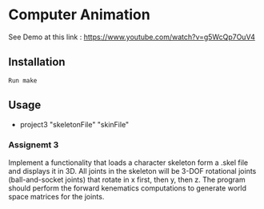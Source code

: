 # Computer Animation

See Demo at this link : https://www.youtube.com/watch?v=g5WcQp7OuV4
## Installation

```
Run make
```
## Usage

* project3 "skeletonFile" "skinFile"


### Assignemt 3

Implement a functionality that loads a character skeleton form a .skel file and displays it in 3D. All joints in the skeleton will be 3-DOF rotational joints (ball-and-socket joints) that rotate in x first, then y, then z. 
The program should perform the forward kenematics computations to generate world space matrices for the joints.

